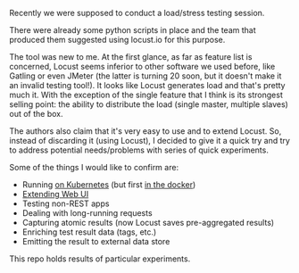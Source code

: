 Recently we were supposed to conduct a load/stress testing session. 

There were already some python scripts in place and the team that produced them suggested using locust.io for this purpose.

The tool was new to me. At the first glance, as far as feature list is concerned, Locust seems inferior to other software we used before, like Gatling or even JMeter (the latter is turning 20 soon, but it doesn't make it an invalid testing tool!). 
It looks like Locust generates load and that's pretty much it. With the exception of the single feature that 
I think is its strongest selling point: the ability to distribute the load (single master, multiple slaves) out of the box.

The authors also claim that it's very easy to use and to extend Locust. So, instead of discarding it (using Locust),
I decided to give it a quick try and try to address potential needs/problems with series of quick experiments.

Some of the things I would like to confirm are:
* Running [on Kubernetes](kubernetes/) (but first [in the docker](docker-image/))
* [Extending Web UI](extend-web-ui/)
* Testing non-REST apps
* Dealing with long-running requests
* Capturing atomic results (now Locust saves pre-aggregated results)
* Enriching test result data (tags, etc.)
* Emitting the result to external data store

This repo holds results of particular experiments.

